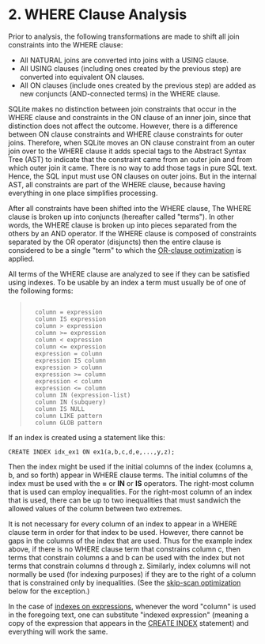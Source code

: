 # 2\. WHERE Clause Analysis



 Prior to analysis, the following transformations are made
 to shift all join constraints into the WHERE clause:






* All NATURAL joins are converted into joins with a USING clause.
* All USING clauses (including ones created by the previous step)
 are converted into equivalent ON clauses.
* All ON clauses (include ones created by the previous step)
 are added as new conjuncts (AND\-connected terms) in the WHERE clause.



 SQLite makes no distinction between join constraints that occur in the
 WHERE clause and constraints in the ON clause of an inner join, since that
 distinction does not affect the outcome. However, there is
 a difference between ON clause constraints and WHERE clause constraints for
 outer joins. Therefore, when SQLite moves an ON clause constraint from an
 outer join over to the WHERE clause it adds special tags to the Abstract
 Syntax Tree (AST) to indicate that the constraint came from an outer join
 and from which outer join it came. There is no way to add those tags in
 pure SQL text. Hence, the SQL input must use ON clauses on outer joins.
 But in the internal AST, all constraints are part of the WHERE clause,
 because having everything in one place simplifies processing.




 After all constraints have been shifted into the WHERE clause,
 The WHERE clause is broken up into conjuncts (hereafter called
 "terms"). In other words, the WHERE clause is broken up into pieces
 separated from the others by an AND operator.
 If the WHERE clause is composed of constraints separated by the OR
 operator (disjuncts) then the entire clause is considered to be a single "term"
 to which the [OR\-clause optimization](#or_opt) is applied.




 All terms of the WHERE clause are analyzed to see if they can be
 satisfied using indexes.
 To be usable by an index a term must usually be of one of the following
 forms:


> ```
> 
>   column = expression
>   column IS expression
>   column > expression
>   column >= expression
>   column < expression
>   column <= expression
>   expression = column
>   expression IS column
>   expression > column
>   expression >= column
>   expression < column
>   expression <= column
>   column IN (expression-list)
>   column IN (subquery)
>   column IS NULL
>   column LIKE pattern
>   column GLOB pattern
> 
> ```





 If an index is created using a statement like this:




```
CREATE INDEX idx_ex1 ON ex1(a,b,c,d,e,...,y,z);

```


 Then the index might be used if the initial columns of the index
 (columns a, b, and so forth) appear in WHERE clause terms.
 The initial columns of the index must be used with
 the **\=** or **IN** or **IS** operators. 
 The right\-most column that is used can employ inequalities. 
 For the right\-most
 column of an index that is used, there can be up to two inequalities
 that must sandwich the allowed values of the column between two extremes.




 It is not necessary for every column of an index to appear in a
 WHERE clause term in order for that index to be used. 
 However, there cannot be gaps in the columns of the index that are used.
 Thus for the example index above, if there is no WHERE clause term
 that constrains column c, then terms that constrain columns a and b can
 be used with the index but not terms that constrain columns d through z.
 Similarly, index columns will not normally be used (for indexing purposes)
 if they are to the right of a 
 column that is constrained only by inequalities.
 (See the [skip\-scan optimization](optoverview.html#skipscan) below for the exception.)




 In the case of [indexes on expressions](expridx.html), whenever the word "column" is
 used in the foregoing text, one can substitute "indexed expression"
 (meaning a copy of the expression that appears in the [CREATE INDEX](lang_createindex.html)
 statement) and everything will work the same.
 




